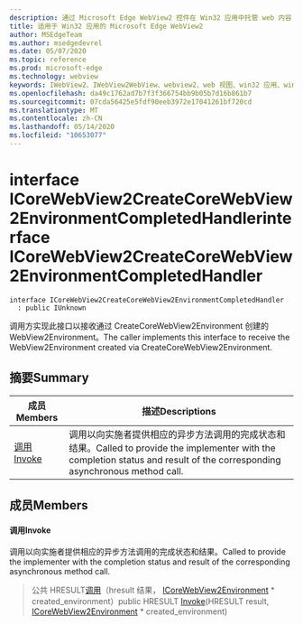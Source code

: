 ```yaml
---
description: 通过 Microsoft Edge WebView2 控件在 Win32 应用中托管 web 内容
title: 适用于 Win32 应用的 Microsoft Edge WebView2
author: MSEdgeTeam
ms.author: msedgedevrel
ms.date: 05/07/2020
ms.topic: reference
ms.prod: microsoft-edge
ms.technology: webview
keywords: IWebView2、IWebView2WebView、webview2、web 视图、win32 应用、win32、edge、ICoreWebView2、ICoreWebView2Controller、浏览器控件、边缘 html
ms.openlocfilehash: da49c1762ad7b7f3f366754bb9b05b7d16b861b7
ms.sourcegitcommit: 07cda56425e5fdf90eeb3972e17041261bf720cd
ms.translationtype: MT
ms.contentlocale: zh-CN
ms.lasthandoff: 05/14/2020
ms.locfileid: "10653077"
---
```

# <span data-ttu-id="981a0-104">interface ICoreWebView2CreateCoreWebView2EnvironmentCompletedHandler</span><span class="sxs-lookup"><span data-stu-id="981a0-104">interface ICoreWebView2CreateCoreWebView2EnvironmentCompletedHandler</span></span> 

```
interface ICoreWebView2CreateCoreWebView2EnvironmentCompletedHandler
  : public IUnknown
```

<span data-ttu-id="981a0-105">调用方实现此接口以接收通过 CreateCoreWebView2Environment 创建的 WebView2Environment。</span><span class="sxs-lookup"><span data-stu-id="981a0-105">The caller implements this interface to receive the WebView2Environment created via CreateCoreWebView2Environment.</span></span>

## <span data-ttu-id="981a0-106">摘要</span><span class="sxs-lookup"><span data-stu-id="981a0-106">Summary</span></span>

 <span data-ttu-id="981a0-107">成员</span><span class="sxs-lookup"><span data-stu-id="981a0-107">Members</span></span>                        | <span data-ttu-id="981a0-108">描述</span><span class="sxs-lookup"><span data-stu-id="981a0-108">Descriptions</span></span>
--------------------------------|---------------------------------------------
[<span data-ttu-id="981a0-109">调用</span><span class="sxs-lookup"><span data-stu-id="981a0-109">Invoke</span></span>](#invoke) | <span data-ttu-id="981a0-110">调用以向实施者提供相应的异步方法调用的完成状态和结果。</span><span class="sxs-lookup"><span data-stu-id="981a0-110">Called to provide the implementer with the completion status and result of the corresponding asynchronous method call.</span></span>

## <span data-ttu-id="981a0-111">成员</span><span class="sxs-lookup"><span data-stu-id="981a0-111">Members</span></span>

#### <span data-ttu-id="981a0-112">调用</span><span class="sxs-lookup"><span data-stu-id="981a0-112">Invoke</span></span> 

<span data-ttu-id="981a0-113">调用以向实施者提供相应的异步方法调用的完成状态和结果。</span><span class="sxs-lookup"><span data-stu-id="981a0-113">Called to provide the implementer with the completion status and result of the corresponding asynchronous method call.</span></span>

> <span data-ttu-id="981a0-114">公共 HRESULT[调用](#invoke)（hresult 结果， [ICoreWebView2Environment](icorewebview2environment.md) \* created_environment）</span><span class="sxs-lookup"><span data-stu-id="981a0-114">public HRESULT [Invoke](#invoke)(HRESULT result, [ICoreWebView2Environment](icorewebview2environment.md) \* created_environment)</span></span>

